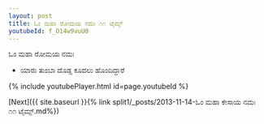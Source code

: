 ```yaml
---
layout: post
title: ಓಂ ಮಹಾ ರೋಮಯ ನಮಃ ೧೧ ಟೈಮ್ಸ್
youtubeId: f_O14w9vuU0
---
```

 
 
 ಓಂ ಮಹಾ ರೋಮಯ ನಮಃ  
 
 -  ಯಾರು ತುಂಬಾ ದೊಡ್ಡ ಕೂದಲು ಹೊಂದಿದ್ದಾರೆ 
 
  
 
  
 
 
 
 
 
 


{% include youtubePlayer.html id=page.youtubeId %}
 
[Next]({{ site.baseurl }}{% link  split1/_posts/2013-11-14-ಓಂ ಮಹಾ ಕೇಸಾಯ ನಮಃ ೧೧ ಟೈಮ್ಸ್.md%})
 

